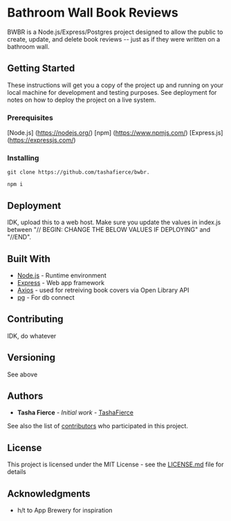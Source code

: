 # Bathroom Wall Book Reviews

BWBR is a Node.js/Express/Postgres project designed to allow the public to create, update, and delete book reviews -- just as if they were written on a bathroom wall.

## Getting Started

These instructions will get you a copy of the project up and running on your local machine for development and testing purposes. See deployment for notes on how to deploy the project on a live system.

### Prerequisites

[Node.js] (https://nodejs.org/)
[npm] (https://www.npmjs.com/)
[Express.js] (https://expressjs.com/)

### Installing

```
git clone https://github.com/tashafierce/bwbr.
```
```
npm i
```
## Deployment

IDK, upload this to a web host. Make sure you update the values in index.js between "// BEGIN: CHANGE THE BELOW VALUES IF DEPLOYING" and "//END". 

## Built With

* [Node.js](https://nodejs.org/docs/latest/api/) - Runtime environment
* [Express](https://maven.apache.org/) - Web app framework
* [Axios](https://axios-http.com/docs/intro) - used for retreiving book covers via Open Library API
* [pg](https://www.npmjs.com/package/pg) - For db connect

## Contributing

IDK, do whatever

## Versioning

See above

## Authors

* **Tasha Fierce** - *Initial work* - [TashaFierce](https://github.com/TashaFierce)

See also the list of [contributors](https://github.com/tashafierce/bwbr/contributors) who participated in this project.

## License

This project is licensed under the MIT License - see the [LICENSE.md](LICENSE.md) file for details

## Acknowledgments

* h/t to App Brewery for inspiration

